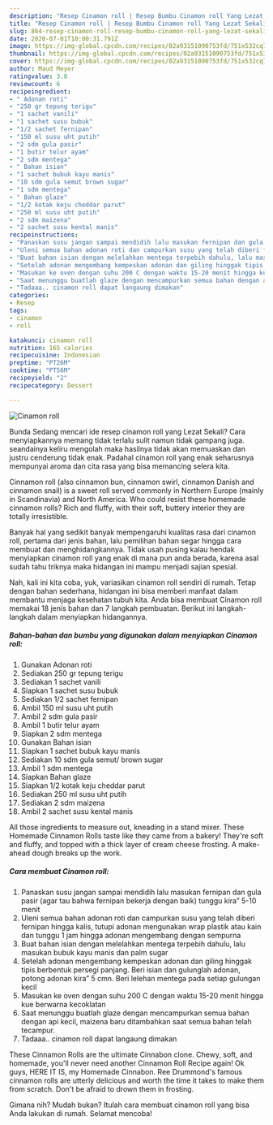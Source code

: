 ```yaml
---
description: "Resep Cinamon roll | Resep Bumbu Cinamon roll Yang Lezat Sekali"
title: "Resep Cinamon roll | Resep Bumbu Cinamon roll Yang Lezat Sekali"
slug: 864-resep-cinamon-roll-resep-bumbu-cinamon-roll-yang-lezat-sekali
date: 2020-07-01T10:00:31.791Z
image: https://img-global.cpcdn.com/recipes/02a93151090753fd/751x532cq70/cinamon-roll-foto-resep-utama.jpg
thumbnail: https://img-global.cpcdn.com/recipes/02a93151090753fd/751x532cq70/cinamon-roll-foto-resep-utama.jpg
cover: https://img-global.cpcdn.com/recipes/02a93151090753fd/751x532cq70/cinamon-roll-foto-resep-utama.jpg
author: Maud Meyer
ratingvalue: 3.8
reviewcount: 6
recipeingredient:
- " Adonan roti"
- "250 gr tepung terigu"
- "1 sachet vanili"
- "1 sachet susu bubuk"
- "1/2 sachet fernipan"
- "150 ml susu uht putih"
- "2 sdm gula pasir"
- "1 butir telur ayam"
- "2 sdm mentega"
- " Bahan isian"
- "1 sachet bubuk kayu manis"
- "10 sdm gula semut brown sugar"
- "1 sdm mentega"
- " Bahan glaze"
- "1/2 kotak keju cheddar parut"
- "250 ml susu uht putih"
- "2 sdm maizena"
- "2 sachet susu kental manis"
recipeinstructions:
- "Panaskan susu jangan sampai mendidih lalu masukan fernipan dan gula pasir (agar tau bahwa fernipan bekerja dengan baik) tunggu kira” 5-10 menit"
- "Uleni semua bahan adonan roti dan campurkan susu yang telah diberi fernipan hingga kalis, tutupi adonan mengunakan wrap plastik atau kain dan tunggu 1 jam hingga adonan mengembang dengan sempurna"
- "Buat bahan isian dengan melelahkan mentega terpebih dahulu, lalu masukan bubuk kayu manis dan palm sugar"
- "Setelah adonan mengembang kempeskan adonan dan giling hinggak tipis berbentuk persegi panjang. Beri isian dan gulunglah adonan, potong adonan kira” 5 cmn. Beri lelehan mentega pada setiap gulungan kecil"
- "Masukan ke oven dengan suhu 200 C dengan waktu 15-20 menit hingga kue berwarna kecoklatan"
- "Saat menunggu buatlah glaze dengan mencampurkan semua bahan dengan api kecil, maizena baru ditambahkan saat semua bahan telah tecampur."
- "Tadaaa.. cinamon roll dapat langaung dimakan"
categories:
- Resep
tags:
- cinamon
- roll

katakunci: cinamon roll 
nutrition: 165 calories
recipecuisine: Indonesian
preptime: "PT26M"
cooktime: "PT56M"
recipeyield: "2"
recipecategory: Dessert

---
```



![Cinamon roll](https://img-global.cpcdn.com/recipes/02a93151090753fd/751x532cq70/cinamon-roll-foto-resep-utama.jpg)

Bunda Sedang mencari ide resep cinamon roll yang Lezat Sekali? Cara menyiapkannya memang tidak terlalu sulit namun tidak gampang juga. seandainya keliru mengolah maka hasilnya tidak akan memuaskan dan justru cenderung tidak enak. Padahal cinamon roll yang enak seharusnya mempunyai aroma dan cita rasa yang bisa memancing selera kita.

Cinnamon roll (also cinnamon bun, cinnamon swirl, cinnamon Danish and cinnamon snail) is a sweet roll served commonly in Northern Europe (mainly in Scandinavia) and North America. Who could resist these homemade cinnamon rolls? Rich and fluffy, with their soft, buttery interior they are totally irresistible.

Banyak hal yang sedikit banyak mempengaruhi kualitas rasa dari cinamon roll, pertama dari jenis bahan, lalu pemilihan bahan segar hingga cara membuat dan menghidangkannya. Tidak usah pusing kalau hendak menyiapkan cinamon roll yang enak di mana pun anda berada, karena asal sudah tahu triknya maka hidangan ini mampu menjadi sajian spesial.


Nah, kali ini kita coba, yuk, variasikan cinamon roll sendiri di rumah. Tetap dengan bahan sederhana, hidangan ini bisa memberi manfaat dalam membantu menjaga kesehatan tubuh kita. Anda bisa membuat Cinamon roll memakai 18 jenis bahan dan 7 langkah pembuatan. Berikut ini langkah-langkah dalam menyiapkan hidangannya.

<!--inarticleads1-->

##### Bahan-bahan dan bumbu yang digunakan dalam menyiapkan Cinamon roll:

1. Gunakan  Adonan roti
1. Sediakan 250 gr tepung terigu
1. Sediakan 1 sachet vanili
1. Siapkan 1 sachet susu bubuk
1. Sediakan 1/2 sachet fernipan
1. Ambil 150 ml susu uht putih
1. Ambil 2 sdm gula pasir
1. Ambil 1 butir telur ayam
1. Siapkan 2 sdm mentega
1. Gunakan  Bahan isian
1. Siapkan 1 sachet bubuk kayu manis
1. Sediakan 10 sdm gula semut/ brown sugar
1. Ambil 1 sdm mentega
1. Siapkan  Bahan glaze
1. Siapkan 1/2 kotak keju cheddar parut
1. Sediakan 250 ml susu uht putih
1. Sediakan 2 sdm maizena
1. Ambil 2 sachet susu kental manis


All those ingredients to measure out, kneading in a stand mixer. These Homemade Cinnamon Rolls taste like they came from a bakery! They&#39;re soft and fluffy, and topped with a thick layer of cream cheese frosting. A make-ahead dough breaks up the work. 

<!--inarticleads2-->

##### Cara membuat Cinamon roll:

1. Panaskan susu jangan sampai mendidih lalu masukan fernipan dan gula pasir (agar tau bahwa fernipan bekerja dengan baik) tunggu kira” 5-10 menit
1. Uleni semua bahan adonan roti dan campurkan susu yang telah diberi fernipan hingga kalis, tutupi adonan mengunakan wrap plastik atau kain dan tunggu 1 jam hingga adonan mengembang dengan sempurna
1. Buat bahan isian dengan melelahkan mentega terpebih dahulu, lalu masukan bubuk kayu manis dan palm sugar
1. Setelah adonan mengembang kempeskan adonan dan giling hinggak tipis berbentuk persegi panjang. Beri isian dan gulunglah adonan, potong adonan kira” 5 cmn. Beri lelehan mentega pada setiap gulungan kecil
1. Masukan ke oven dengan suhu 200 C dengan waktu 15-20 menit hingga kue berwarna kecoklatan
1. Saat menunggu buatlah glaze dengan mencampurkan semua bahan dengan api kecil, maizena baru ditambahkan saat semua bahan telah tecampur.
1. Tadaaa.. cinamon roll dapat langaung dimakan


These Cinnamon Rolls are the ultimate Cinnabon clone. Chewy, soft, and homemade, you&#39;ll never need another Cinnamon Roll Recipe again! Ok guys, HERE IT IS, my Homemade Cinnabon. Ree Drummond&#39;s famous cinnamon rolls are utterly delicious and worth the time it takes to make them from scratch. Don&#39;t be afraid to drown them in frosting. 

Gimana nih? Mudah bukan? Itulah cara membuat cinamon roll yang bisa Anda lakukan di rumah. Selamat mencoba!
